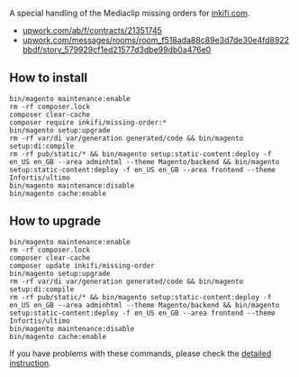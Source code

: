 A special handling of the Mediaclip missing orders for [inkifi.com](https://inkifi.com).  
- [upwork.com/ab/f/contracts/21351745](https://www.upwork.com/ab/f/contracts/21351745)
- [upwork.com/messages/rooms/room_f518ada88c89e3d7de30e4fd8922bbdf/story_579929cf1ed21577d3dbe99db0a476e0](https://www.upwork.com/messages/rooms/room_f518ada88c89e3d7de30e4fd8922bbdf/story_579929cf1ed21577d3dbe99db0a476e0)

## How to install
```
bin/magento maintenance:enable
rm -rf composer.lock
composer clear-cache
composer require inkifi/missing-order:*
bin/magento setup:upgrade
rm -rf var/di var/generation generated/code && bin/magento setup:di:compile
rm -rf pub/static/* && bin/magento setup:static-content:deploy -f en_US en_GB --area adminhtml --theme Magento/backend && bin/magento setup:static-content:deploy -f en_US en_GB --area frontend --theme Infortis/ultimo
bin/magento maintenance:disable
bin/magento cache:enable
```

## How to upgrade
```
bin/magento maintenance:enable
rm -rf composer.lock
composer clear-cache
composer update inkifi/missing-order
bin/magento setup:upgrade
rm -rf var/di var/generation generated/code && bin/magento setup:di:compile
rm -rf pub/static/* && bin/magento setup:static-content:deploy -f en_US en_GB --area adminhtml --theme Magento/backend && bin/magento setup:static-content:deploy -f en_US en_GB --area frontend --theme Infortis/ultimo
bin/magento maintenance:disable
bin/magento cache:enable
```

If you have problems with these commands, please check the [detailed instruction](https://mage2.pro/t/263).